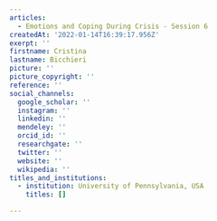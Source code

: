 ```yaml
---
articles:
  - Emotions and Coping During Crisis - Session 6
createdAt: '2022-01-14T16:39:17.956Z'
exerpt: ''
firstname: Cristina
lastname: Bicchieri
picture: ''
picture_copyright: ''
reference: ''
social_channels:
  google_scholar: ''
  instagram: ''
  linkedin: ''
  mendeley: ''
  orcid_id: ''
  researchgate: ''
  twitter: ''
  website: ''
  wikipedia: ''
titles_and_institutions:
  - institution: University of Pennsylvania, USA
    titles: []

---
```

